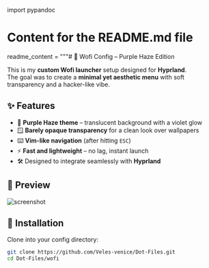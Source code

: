 import pypandoc

# Content for the README.md file
readme_content = """# 🌸 Wofi Config – Purple Haze Edition  

This is my **custom Wofi launcher** setup designed for **Hyprland**.  
The goal was to create a **minimal yet aesthetic menu** with soft transparency and a hacker-like vibe.  

## ✨ Features
- 🎨 **Purple Haze theme** – translucent background with a violet glow  
- 🪟 **Barely opaque transparency** for a clean look over wallpapers  
- ⌨️ **Vim-like navigation** (after hitting `ESC`)  
- ⚡ **Fast and lightweight** – no lag, instant launch  
- 🛠️ Designed to integrate seamlessly with **Hyprland**  

## 📸 Preview
![screenshot](./screenshot-20250821-202141.png)  

## 🔧 Installation
Clone into your config directory:  
```bash
git clone https://github.com/Veles-venice/Dot-Files.git
cd Dot-Files/wofi

